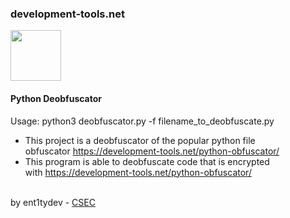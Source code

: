 <h3 dir="auto">development-tools.net</h3>
<p><img src="https://cdn.icon-icons.com/icons2/1381/PNG/512/python_94570.png" alt="" width="81" height="81" /></p>
<h4>Python Deobfuscator</h4>
<p>Usage: python3 deobfuscator.py -f filename_to_deobfuscate.py</p>
<ul>
<li dir="auto">This project is a deobfuscator of the popular python file obfuscator&nbsp;<a href="https://development-tools.net/python-obfuscator/" rel="nofollow">https://development-tools.net/python-obfuscator/</a></li>
<li dir="auto">This program is able to deobfuscate code that is encrypted with&nbsp;<a href="https://development-tools.net/python-obfuscator/" rel="nofollow">https://development-tools.net/python-obfuscator/</a></li>
</ul>
<p><br />by ent1tydev - <a href="https://netrunx.xyz">CSEC<br /></a></p>
